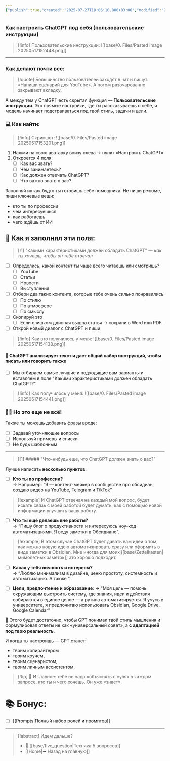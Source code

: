 ```yaml
---
{"publish":true,"created":"2025-07-27T18:06:10.800+03:00","modified":"2025-08-02T13:24:51.687+03:00","cssclasses":""}
---
```


### Как настроить ChatGPT под себя (пользовательские инструкции)


>[!info] Пользовательские инструкции:
>![[base/0. Files/Pasted image 20250517152448.png]]

---
### Как делают почти все:

>[!quote] Большинство пользователей заходят в чат и пишут: «Напиши сценарий для YouTube». 
>А потом разочарованно закрывают вкладку.

А между тем у ChatGPT есть скрытая функция — **Пользовательские инструкции**. 
	Это прямые настройки, где ты рассказываешь о себе, и модель начинает подстраиваться под твой стиль, задачи и цели.

### 💻 Как найти:

>[!info] Скриншот:
>![[base/0. Files/Pasted image 20250517153201.png]]

1. Нажми на свою аватарку внизу слева → пункт «Настроить ChatGPT»
2. Откроется 4 поля:
    - [ ] Как вас звать?
    - [ ] Чем занимаетесь?
    - [ ] Как должен отвечать ChatGPT?
    - [ ] Что важно знать о вас?

Заполняй их как будто ты готовишь себе помощника. 
	Не пиши резюме, пиши ключевые вещи:
- кто ты по профессии
- чем интересуешься
- как работаешь
- чего ждёшь от ИИ

## 🤔 Как я заполнял эти поля:

>[!1] "Какими характеристиками должен обладать ChatGPT" — *как ты хочешь, чтобы он тебе отвечал*

- [ ] Определись, какой контент ты чаще всего читаешь или смотришь?
	- [ ] YouTube
	- [ ] Статьи
	- [ ] Новости
	- [ ] Выступления

- [ ] Отбери два таких контента, которые тебе очень сильно понравились
	- [ ] По стилю
	- [ ] По атмосфере
	- [ ] По смыслу

- [ ] Скопируй это
	- [ ] Если слишком длинная вышла статья -> сохрани в Word или PDF.

- [ ] Открой новый диалог с ChatGPT и пиши

>[!info] Как это получилось у меня: 
> ![[base/0. Files/Pasted image 20250517154138.png]]

#### 💬 ChatGPT анализирует текст и дает общий набор инструкций, чтобы писать или говорить также

- [ ] Мы отбираем самые лучшие и подходящие вам варианты и вставляем в поле "Какими характеристиками должен обладать ChatGPT?"

>[!info] Как получилось у меня:
>![[base/0. Files/Pasted image 20250517154441.png]]

### 🙋‍♂️ Но это еще не всё!

Также ты можешь добавить фразы вроде:
- [ ] Задавай уточняющие вопросы
- [ ] Используй примеры и списки
- [ ] Не будь шаблонным

---
>[!1] ##### "Что-нибудь еще, что ChatGPT должен знать о вас?"

Лучше написать **несколько пунктов**:

 - [ ] **Кто ты по профессии?**  
    → Например: “Я — контент-мейкер в сообществе про обсидиан, создаю видео на YouTube, Telegram и TikTok”

>[!example] И ChatGPT отвечая на каждый мой вопрос, будет искать связь с моей работой 
будет думать, как с помощью новой информации улучшить вашу работу.

- [ ] **Что ты ещё делаешь вне работы?**  
    → “Пишу блог о продуктивности и интересуюсь ноу-код автоматизациями. Я веду заметки в Обсидиане”. 

>[!example] В этом случае ChatGPT будет давать вам идеи о том, 
>как можно новую идею автоматизировать сразу или оформить в виде заметки в Obsidian. Мне иногда для моих [[base/Zettelkasten\|мимолетных заметок]] это хорошо подходит. 

- [ ] **Какая у тебя личность и интересы?**  
    → “Люблю минимализм в дизайне, ценю простоту, системность и автоматизацию. А также ”.

- [ ] **Цели, предпочтение и образование**:
	-> "Моя цель — помочь окружающим выстроить систему, где знания, идеи и действия собираются в единое целое — а рутина автоматизируется. Я учусь в университете, я предпочитаю использовать Obsidian, Google Drive, Google Calendar"

🧩 Этого будет достаточно, чтобы GPT понимал твой стиль мышления и формулировал ответы не как «универсальный совет», а **с адаптацией под твою реальность**.

И когда ты настроишь  — GPT станет:
- твоим копирайтером
- твоим коучем,
- твоим сценаристом,
- твоим личным ассистентом.

>[!tip] 📌 И главное: тебе не надо «объяснять с нуля» в каждом запросе, кто ты и чего хочешь. Он уже «знает».

# 📚 Бонус:

- [ ] [[Prompts\|Полный набор ролей и промптов]]

---

> [!abstract] Идем дальше?
> - 🧠 [[base/five_question\|Техника 5 вопросов]]
> - [[Home\|⬅️ Назад на главную]]